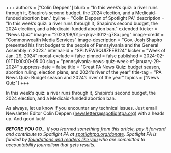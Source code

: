 +++
authors = ["Colin Deppen"]
blurb = "In this week’s quiz: a river runs through it, Shapiro’s second budget, the 2024 election, and a Medicaid-funded abortion ban."
byline = "Colin Deppen of Spotlight PA"
description = "In this week’s quiz: a river runs through it, Shapiro’s second budget, the 2024 election, and a Medicaid-funded abortion ban."
extended-kicker = "News Quiz"
image = "2023/08/01jc-qkqv-3012-g78a.jpeg"
image-credit = "Commonwealth Media Services"
image-description = "Gov. Josh Shapiro presented his first budget to the people of Pennsylvania and the General Assembly in 2023."
internal-id = "SPLNEWSQUIZFEB124"
kicker = "Week of Jan. 29, 2024"
modal-exclude = false
pinned = false
published = 2024-02-01T11:00:00-05:00
slug = "pennsylvania-news-quiz-week-of-january-29-2024"
suppress-date = false
title = "Great PA News Quiz: budget season, abortion ruling, election plans, and 2024’s river of the year"
title-tag = "PA News Quiz: Budget season and 2024’s river of the year"
topics = ["News Quiz"]
+++

In this week’s quiz: a river runs through it, Shapiro’s second budget, the 2024 election, and a Medicaid-funded abortion ban.

<div data-tf-live="01HNGBH838VN4HY9TPQTTHM3D0"></div><script src="//embed.typeform.com/next/embed.js"></script>

As always, let us know if you encounter any technical issues. Just email Newsletter Editor Colin Deppen (newsletters@spotlightpa.org) with a heads up. And good luck!

<strong><em>BEFORE YOU GO</em></strong><em>… If you learned something from this article, pay it forward and contribute to Spotlight PA at </em><a href="http://spotlightpa.org/donate"><em>spotlightpa.org/donate</em></a><em>. Spotlight PA is funded by </em><a href="https://www.spotlightpa.org/support"><em>foundations and readers like you</em></a><em> who are committed to accountability journalism that gets results.</em>


